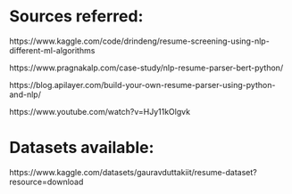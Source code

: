 # Sources referred:
<p>https://www.kaggle.com/code/drindeng/resume-screening-using-nlp-different-ml-algorithms</p>

<p>https://www.pragnakalp.com/case-study/nlp-resume-parser-bert-python/</p>

<P>https://blog.apilayer.com/build-your-own-resume-parser-using-python-and-nlp/</p>

<p>https://www.youtube.com/watch?v=HJy11kOlgvk</p>





# Datasets available:

<p>https://www.kaggle.com/datasets/gauravduttakiit/resume-dataset?resource=download</p>
